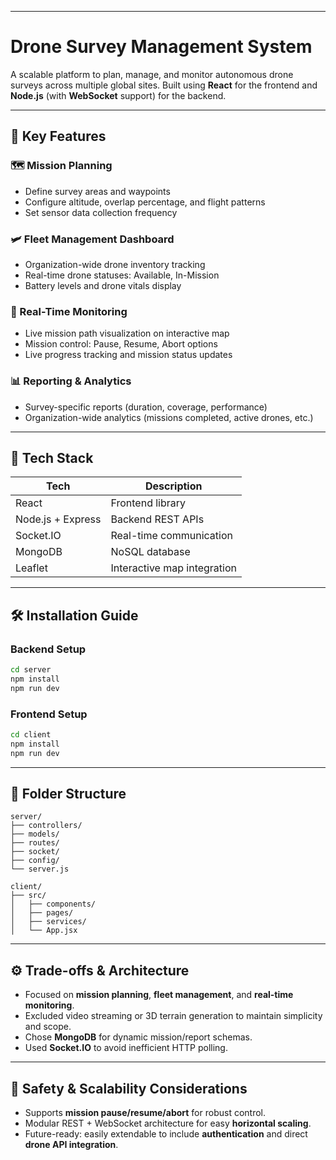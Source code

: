 
---

# Drone Survey Management System

A scalable platform to plan, manage, and monitor autonomous drone surveys across multiple global sites. Built using **React** for the frontend and **Node.js** (with **WebSocket** support) for the backend.

---

## 🚀 Key Features

### 🗺️ Mission Planning

* Define survey areas and waypoints
* Configure altitude, overlap percentage, and flight patterns
* Set sensor data collection frequency

### 🛩️ Fleet Management Dashboard

* Organization-wide drone inventory tracking
* Real-time drone statuses: Available, In-Mission
* Battery levels and drone vitals display

### 📡 Real-Time Monitoring

* Live mission path visualization on interactive map
* Mission control: Pause, Resume, Abort options
* Live progress tracking and mission status updates

### 📊 Reporting & Analytics

* Survey-specific reports (duration, coverage, performance)
* Organization-wide analytics (missions completed, active drones, etc.)

---

## 🧰 Tech Stack

| Tech              | Description                 |
| ----------------- | --------------------------- |
| React             | Frontend library            |
| Node.js + Express | Backend REST APIs           |
| Socket.IO         | Real-time communication     |
| MongoDB           | NoSQL database              |
| Leaflet           | Interactive map integration |

---

## 🛠️ Installation Guide

### Backend Setup

```bash
cd server
npm install
npm run dev
```

### Frontend Setup

```bash
cd client
npm install
npm run dev
```

---

## 📁 Folder Structure

```
server/
├── controllers/
├── models/
├── routes/
├── socket/
├── config/
└── server.js

client/
├── src/
│   ├── components/
│   ├── pages/
│   ├── services/
│   └── App.jsx
```

---

## ⚙️ Trade-offs & Architecture

* Focused on **mission planning**, **fleet management**, and **real-time monitoring**.
* Excluded video streaming or 3D terrain generation to maintain simplicity and scope.
* Chose **MongoDB** for dynamic mission/report schemas.
* Used **Socket.IO** to avoid inefficient HTTP polling.

---

## 🔐 Safety & Scalability Considerations

* Supports **mission pause/resume/abort** for robust control.
* Modular REST + WebSocket architecture for easy **horizontal scaling**.
* Future-ready: easily extendable to include **authentication** and direct **drone API integration**.


